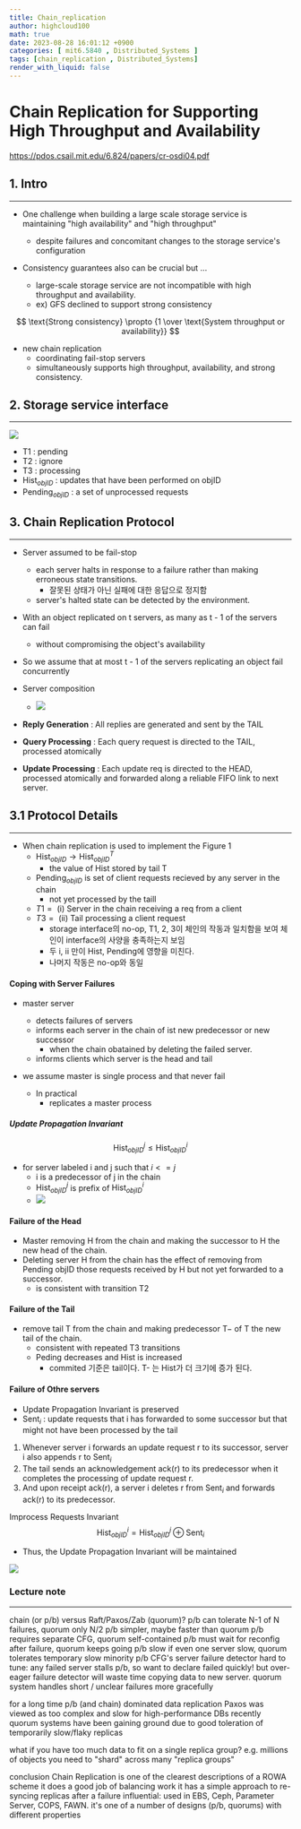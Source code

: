 ```yaml
---
title: Chain_replication
author: highcloud100
math: true
date: 2023-08-28 16:01:12 +0900
categories: [ mit6.5840 , Distributed_Systems ]
tags: [chain_replication , Distributed_Systems]
render_with_liquid: false
---
```


# Chain Replication for Supporting High Throughput and Availability
https://pdos.csail.mit.edu/6.824/papers/cr-osdi04.pdf

## 1.  Intro
---
- One challenge when building a large scale storage service is maintaining "high availability" and "high throughput"
  - despite failures and concomitant changes to the storage service's configuration
  
- Consistency guarantees also can be crucial but ...
  - large-scale storage service are not incompatible with high throughput and availability.
  - ex) GFS declined to support strong consistency

$$
\text{Strong consistency} \propto {1 \over \text{System throughput or availability}}
$$

- new chain replication
  - coordinating fail-stop servers
  - simultaneously supports high throughput, availability, and strong consistency.

## 2. Storage service interface 
---
![](/assets/img/Pasted%20image%2020230829085826.png)

- T1 : pending
- T2 : ignore
- T3 : processing
- $\text{Hist}_{objID}$  : updates that have been performed on objID   
- $\text{Pending}_{objID}$ : a set of unprocessed requests

## 3.  Chain Replication Protocol
---
- Server assumed to be fail-stop
	- each server halts in response to a failure rather than making erroneous state transitions.
		- 잘못된 상태가 아닌 실패에 대한 응답으로 정지함
	- server's halted state can be detected by the environment.

- With an object replicated on t servers, as many as t - 1 of the servers can fail 
	- without compromising the object's availability

- So we assume that at most t - 1 of the servers replicating an object fail concurrently

- Server composition
	- ![](../assets/img/Pasted%20image%2020230829091459.png)

- **Reply Generation** :  All replies are generated and sent by the TAIL
- **Query Processing** : Each query request is directed to the TAIL, processed atomically
- **Update Processing** : Each update req is directed to the HEAD, processed atomically and forwarded along a reliable FIFO link to next server.

## 3.1 Protocol Details
---
- When chain replication is used to implement the Figure 1 
	- $\text{Hist}_{objID} \rightarrow \text{Hist}^{T}_{objID}$  
		- the value of $\text{Hist}$ stored by tail T 
	- $\text{Pending}_{objID}$ is set of client requests recieved by any server in the chain
		- not yet processed by the taill
	- $T1 = \text{ (i) Server in the chain receiving a req from a client}$     
	- $T3 = \text{ (ii) Tail processing a client request}$     	
		- storage interface의 no-op, T1, 2, 3이 체인의 작동과 일치함을 보여 체인이 interface의 사양을 충족하는지 보임
		- 두  $\text{i, ii}$ 만이 $\text{Hist, Pending}$에 영향을 미친다. 
		- 나머지 작동은 no-op와 동일

####  Coping with Server Failures

- master server
	- detects failures of servers
	- informs each server in the chain of ist new predecessor or new successor
		- when the chain obatained by deleting the failed server.
	- informs clients which server is the head and tail

- we assume master is single process and that never fail
	-  In practical
		-  replicates a master process 

##### Update Propagation Invariant

$$\text{Hist}^j_{objID} \le \text{Hist}^i_{objID}$$ 
- for server labeled i and j such that $i <= j$ 
	- i is a predecessor of j in the chain
	- $\text{Hist}^j_{objID}$ is prefix of $\text{Hist}^i_{objID}$
 	- ![](../assets/img/Pasted%20image%2020230829131431.png)

#### Failure of the Head

- Master removing H from the chain and making the successor to H the new head of the chain.
- Deleting server H from the chain has the effect of removing from Pending objID those requests received by H but not yet forwarded to a successor.
	- is consistent with transition T2

#### Failure of the Tail

- remove tail T from the chain and making predecessor T− of T the new tail of the chain.
	- consistent with repeated T3 transitions
	- Peding decreases and Hist is increased
		- commited 기준은 tail이다.  T- 는 Hist가 더 크기에 증가 된다.

#### Failure of Othre servers

- Update Propagation Invariant is preserved
- $\text{Sent}_i$ :  update requests that i has forwarded to some successor but that might not have been processed by the tail

1. Whenever server i forwards an update request r to its successor, server i also appends r to $\text{Sent}_i$
2. The tail sends an acknowledgement ack(r) to its predecessor when it completes the processing of update request r.
3. And upon receipt ack(r), a server i deletes r from  $\text{Sent}_i$ and forwards ack(r) to its predecessor.

Improcess Requests Invariant
$$\text{Hist}^i_{objID} = \text{Hist}^j_{objID} \oplus  \text{Sent}_i$$
- Thus, the Update Propagation Invariant will be maintained

![](../assets/img/Pasted%20image%2020230829134527.png)


### Lecture note
---
chain (or p/b) versus Raft/Paxos/Zab (quorum)?
  p/b can tolerate N-1 of N failures, quorum only N/2
  p/b simpler, maybe faster than quorum
  p/b requires separate CFG, quorum self-contained
  p/b must wait for reconfig after failure, quorum keeps going
  p/b slow if even one server slow, quorum tolerates temporary slow minority
  p/b CFG's server failure detector hard to tune:
    any failed server stalls p/b, so want to declare failed quickly!
    but over-eager failure detector will waste time copying data to new server.
    quorum system handles short / unclear failures more gracefully

for a long time p/b (and chain) dominated data replication
  Paxos was viewed as too complex and slow for high-performance DBs
  recently quorum systems have been gaining ground
    due to good toleration of temporarily slow/flaky replicas

what if you have too much data to fit on a single replica group?
  e.g. millions of objects
  you need to "shard" across many "replica groups"


conclusion
  Chain Replication is one of the clearest descriptions of a ROWA scheme
  it does a good job of balancing work
  it has a simple approach to re-syncing replicas after a failure
  influential: used in EBS, Ceph, Parameter Server, COPS, FAWN.
  it's one of a number of designs (p/b, quorums) with different properties
